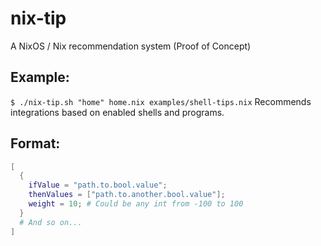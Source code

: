 # nix-tip
A NixOS / Nix recommendation system (Proof of Concept)

## Example:

`$ ./nix-tip.sh "home" home.nix examples/shell-tips.nix`
Recommends integrations based on enabled shells and programs.

## Format:

```nix
[
  {
    ifValue = "path.to.bool.value";
    thenValues = ["path.to.another.bool.value"];
    weight = 10; # Could be any int from -100 to 100
  }
  # And so on...
]
```
